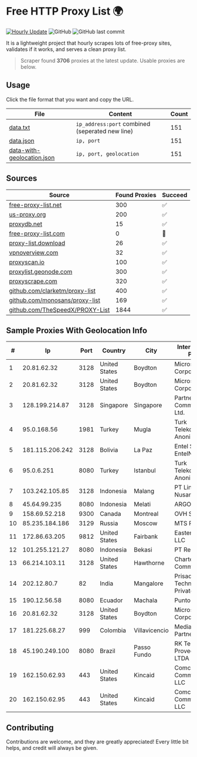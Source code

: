 
# Free HTTP Proxy List 🌍

[![Hourly Update](https://github.com/mertguvencli/http-proxy-list/actions/workflows/main.yml/badge.svg?branch=main)](https://github.com/mertguvencli/http-proxy-list/actions/workflows/main.yml)
![GitHub](https://img.shields.io/github/license/mertguvencli/http-proxy-list)
![GitHub last commit](https://img.shields.io/github/last-commit/mertguvencli/http-proxy-list)

It is a lightweight project that hourly scrapes lots of free-proxy sites, validates if it works, and serves a clean proxy list.


> Scraper found **3706** proxies at the latest update. Usable proxies are below.

## Usage

Click the file format that you want and copy the URL.


|File|Content|Count|
|----|-------|-----|
|[data.txt](https://raw.githubusercontent.com/mertguvencli/http-proxy-list/main/proxy-list/data.txt)|`ip_address:port` combined (seperated new line)|151|
|[data.json](https://raw.githubusercontent.com/mertguvencli/http-proxy-list/main/proxy-list/data.json)|`ip, port`|151|
|[data-with-geolocation.json](https://raw.githubusercontent.com/mertguvencli/http-proxy-list/main/proxy-list/data-with-geolocation.json)|`ip, port, geolocation`|151|

## Sources

|Source|Found Proxies|Succeed|
|------|-------------|-------|
|[free-proxy-list.net](https://free-proxy-list.net)|300|✅|
|[us-proxy.org](https://www.us-proxy.org)|200|✅|
|[proxydb.net](http://proxydb.net)|15|✅|
|[free-proxy-list.com](https://free-proxy-list.com/?page=&port=&type%5B%5D=http&type%5B%5D=https&up_time=0&search=Search)|0|🚫|
|[proxy-list.download](https://www.proxy-list.download/HTTP)|26|✅|
|[vpnoverview.com](https://vpnoverview.com/privacy/anonymous-browsing/free-proxy-servers)|32|✅|
|[proxyscan.io](https://www.proxyscan.io)|100|✅|
|[proxylist.geonode.com](https://proxylist.geonode.com/api/proxy-list?limit=300&page=1&sort_by=lastChecked&sort_type=desc&protocols=http,https)|300|✅|
|[proxyscrape.com](https://api.proxyscrape.com/v2/?request=displayproxies&protocol=http&timeout=10000&country=all&ssl=all&anonymity=all)|320|✅|
|[github.com/clarketm/proxy-list](https://raw.githubusercontent.com/clarketm/proxy-list/master/proxy-list-raw.txt)|400|✅|
|[github.com/monosans/proxy-list](https://raw.githubusercontent.com/monosans/proxy-list/main/proxies/http.txt)|169|✅|
|[github.com/TheSpeedX/PROXY-List](https://raw.githubusercontent.com/TheSpeedX/PROXY-List/master/http.txt)|1844|✅|


## Sample Proxies With Geolocation Info

|#|Ip|Port|Country|City|Internet Service Provider|
|-|--|----|-------|----|-------------------------|
|1|20.81.62.32|3128|United States|Boydton|Microsoft Corporation|
|2|20.81.62.32|3128|United States|Boydton|Microsoft Corporation|
|3|128.199.214.87|3128|Singapore|Singapore|Partner Communications Ltd.|
|4|95.0.168.56|1981|Turkey|Mugla|Turk Telekomunikasyon Anonim Sirketi|
|5|181.115.206.242|3128|Bolivia|La Paz|Entel S.A. - EntelNet|
|6|95.0.6.251|8080|Turkey|Istanbul|Turk Telekomunikasyon Anonim Sirketi|
|7|103.242.105.85|3128|Indonesia|Malang|PT Lintas Jaringan Nusantara|
|8|45.64.99.235|8080|Indonesia|Melati|ARGON|
|9|158.69.52.218|9300|Canada|Montreal|OVH SAS|
|10|85.235.184.186|3129|Russia|Moscow|MTS PJSC|
|11|172.86.63.205|9812|United States|Fairbank|Eastern Iowa IP, LLC|
|12|101.255.121.27|8080|Indonesia|Bekasi|PT Remala Abadi|
|13|66.214.103.11|3128|United States|Hawthorne|Charter Communications|
|14|202.12.80.7|82|India|Mangalore|Prisac Aviation Technologies Private Limited|
|15|190.12.56.58|8080|Ecuador|Machala|Puntonet S.A.|
|16|20.81.62.32|3128|United States|Boydton|Microsoft Corporation|
|17|181.225.68.27|999|Colombia|Villavicencio|Media Commerce Partners S.A|
|18|45.190.249.100|8080|Brazil|Passo Fundo|RK Telecom Provedor Internet LTDA|
|19|162.150.62.93|443|United States|Kincaid|Comcast Cable Communications, LLC|
|20|162.150.62.95|443|United States|Kincaid|Comcast Cable Communications, LLC|



## Contributing

Contributions are welcome, and they are greatly appreciated! Every
little bit helps, and credit will always be given.

